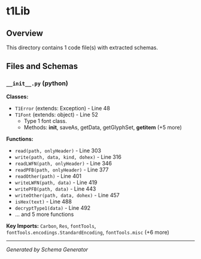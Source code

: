 # t1Lib

## Overview

This directory contains 1 code file(s) with extracted schemas.

## Files and Schemas

### `__init__.py` (python)

**Classes:**
- `T1Error` (extends: Exception) - Line 48
- `T1Font` (extends: object) - Line 52
  - Type 1 font class.
  - Methods: __init__, saveAs, getData, getGlyphSet, __getitem__ (+5 more)

**Functions:**
- `read(path, onlyHeader)` - Line 303
- `write(path, data, kind, dohex)` - Line 316
- `readLWFN(path, onlyHeader)` - Line 346
- `readPFB(path, onlyHeader)` - Line 377
- `readOther(path)` - Line 401
- `writeLWFN(path, data)` - Line 419
- `writePFB(path, data)` - Line 443
- `writeOther(path, data, dohex)` - Line 457
- `isHex(text)` - Line 488
- `decryptType1(data)` - Line 492
- ... and 5 more functions

**Key Imports:** `Carbon`, `Res`, `fontTools`, `fontTools.encodings.StandardEncoding`, `fontTools.misc` (+6 more)

---
*Generated by Schema Generator*